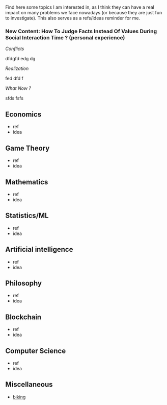 # 
Find here some topics I am interested in, as I think they can have a real impact on many problems we face nowadays (or because they are just fun to investigate).
This also serves as a refs/ideas reminder for me.


### New Content: How To Judge Facts Instead Of Values During Social Interaction Time ? (personal experience) 
 
 
*Conflicts* 

dfdgfd edg dg



*Realization*  

fed dfd f


*What Now ?*  

sfds
fsfs




## Economics
* ref
* idea

## Game Theory
* ref
* idea

## Mathematics
* ref
* idea

## Statistics/ML
* ref
* idea

## Artificial intelligence
* ref
* idea


## Philosophy
* ref
* idea

## Blockchain 
* ref
* idea

## Computer Science
* ref
* idea

## Miscellaneous
* [biking](https://pedalchile.com/blog/cycling-vs-walking) 
  




